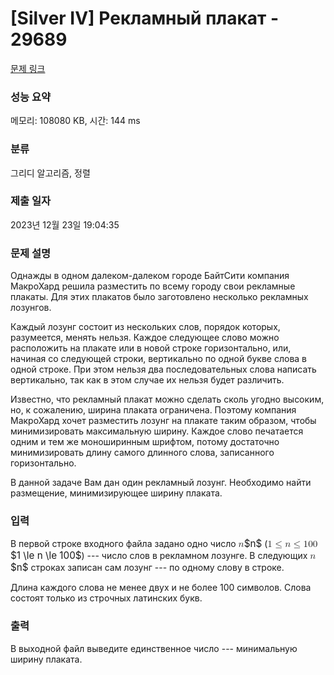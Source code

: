 # [Silver IV] Рекламный плакат - 29689 

[문제 링크](https://www.acmicpc.net/problem/29689) 

### 성능 요약

메모리: 108080 KB, 시간: 144 ms

### 분류

그리디 알고리즘, 정렬

### 제출 일자

2023년 12월 23일 19:04:35

### 문제 설명

<p>Однажды в одном далеком-далеком городе БайтСити компания МакроХард решила разместить по всему городу свои рекламные плакаты. Для этих плакатов было заготовлено несколько рекламных лозунгов.</p>

<p>Каждый лозунг состоит из нескольких слов, порядок которых, разумеется, менять нельзя. Каждое следующее слово можно расположить на плакате или в новой строке горизонтально, или, начиная со следующей строки, вертикально по одной букве слова в одной строке. При этом нельзя два последовательных слова написать вертикально, так как в этом случае их нельзя будет различить.</p>

<p>Известно, что рекламный плакат можно сделать сколь угодно высоким, но, к сожалению, ширина плаката ограничена. Поэтому компания МакроХард хочет разместить лозунг на плакате таким образом, чтобы минимизировать максимальную ширину. Каждое слово печатается одним и тем же моноширинным шрифтом, потому достаточно минимизировать длину самого длинного слова, записанного горизонтально.</p>

<p>В данной задаче Вам дан один рекламный лозунг. Необходимо найти размещение, минимизирующее ширину плаката.</p>

### 입력 

 <p>В первой строке входного файла задано одно число <mjx-container class="MathJax" jax="CHTML" style="font-size: 109%; position: relative;"><mjx-math class="MJX-TEX" aria-hidden="true"><mjx-mi class="mjx-i"><mjx-c class="mjx-c1D45B TEX-I"></mjx-c></mjx-mi></mjx-math><mjx-assistive-mml unselectable="on" display="inline"><math xmlns="http://www.w3.org/1998/Math/MathML"><mi>n</mi></math></mjx-assistive-mml><span aria-hidden="true" class="no-mathjax mjx-copytext">$n$</span></mjx-container> (<mjx-container class="MathJax" jax="CHTML" style="font-size: 109%; position: relative;"><mjx-math class="MJX-TEX" aria-hidden="true"><mjx-mn class="mjx-n"><mjx-c class="mjx-c31"></mjx-c></mjx-mn><mjx-mo class="mjx-n" space="4"><mjx-c class="mjx-c2264"></mjx-c></mjx-mo><mjx-mi class="mjx-i" space="4"><mjx-c class="mjx-c1D45B TEX-I"></mjx-c></mjx-mi><mjx-mo class="mjx-n" space="4"><mjx-c class="mjx-c2264"></mjx-c></mjx-mo><mjx-mn class="mjx-n" space="4"><mjx-c class="mjx-c31"></mjx-c><mjx-c class="mjx-c30"></mjx-c><mjx-c class="mjx-c30"></mjx-c></mjx-mn></mjx-math><mjx-assistive-mml unselectable="on" display="inline"><math xmlns="http://www.w3.org/1998/Math/MathML"><mn>1</mn><mo>≤</mo><mi>n</mi><mo>≤</mo><mn>100</mn></math></mjx-assistive-mml><span aria-hidden="true" class="no-mathjax mjx-copytext">$1 \le n \le 100$</span></mjx-container>) --- число слов в рекламном лозунге. В следующих <mjx-container class="MathJax" jax="CHTML" style="font-size: 109%; position: relative;"><mjx-math class="MJX-TEX" aria-hidden="true"><mjx-mi class="mjx-i"><mjx-c class="mjx-c1D45B TEX-I"></mjx-c></mjx-mi></mjx-math><mjx-assistive-mml unselectable="on" display="inline"><math xmlns="http://www.w3.org/1998/Math/MathML"><mi>n</mi></math></mjx-assistive-mml><span aria-hidden="true" class="no-mathjax mjx-copytext">$n$</span></mjx-container> строках записан сам лозунг --- по одному слову в строке.</p>

<p>Длина каждого слова не менее двух и не более 100 символов. Слова состоят только из строчных латинских букв.</p>

### 출력 

 <p>В выходной файл выведите единственное число --- минимальную ширину плаката.</p>

